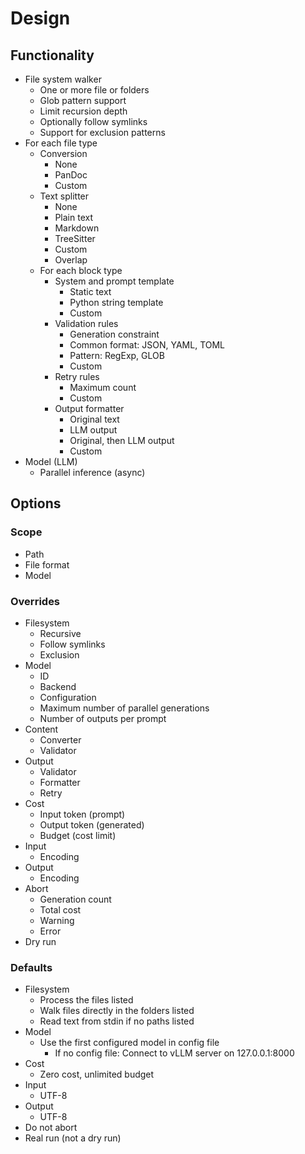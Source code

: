 # Design

## Functionality

- File system walker
  - One or more file or folders
  - Glob pattern support
  - Limit recursion depth
  - Optionally follow symlinks
  - Support for exclusion patterns
- For each file type
  - Conversion
    - None
    - PanDoc
    - Custom
  - Text splitter
    - None 
    - Plain text
    - Markdown
    - TreeSitter
    - Custom
    - Overlap
  - For each block type
    - System and prompt template
      - Static text
      - Python string template
      - Custom
    - Validation rules
      - Generation constraint
      - Common format: JSON, YAML, TOML
      - Pattern: RegExp, GLOB
      - Custom
    - Retry rules
      - Maximum count
      - Custom
    - Output formatter
      - Original text
      - LLM output
      - Original, then LLM output
      - Custom
- Model (LLM)
  - Parallel inference (async)

## Options

### Scope

- Path
- File format
- Model

### Overrides

- Filesystem
  - Recursive
  - Follow symlinks
  - Exclusion
- Model
  - ID
  - Backend
  - Configuration
  - Maximum number of parallel generations
  - Number of outputs per prompt
- Content
  - Converter
  - Validator
- Output
  - Validator
  - Formatter 
  - Retry
- Cost
  - Input token (prompt)
  - Output token (generated)
  - Budget (cost limit)
- Input
  - Encoding
- Output
  - Encoding
- Abort
  - Generation count
  - Total cost
  - Warning
  - Error
- Dry run

### Defaults

- Filesystem
  - Process the files listed
  - Walk files directly in the folders listed 
  - Read text from stdin if no paths listed
- Model
  - Use the first configured model in config file
    - If no config file: Connect to vLLM server on 127.0.0.1:8000
- Cost
  - Zero cost, unlimited budget
- Input
  - UTF-8
- Output
    - UTF-8
- Do not abort
- Real run (not a dry run)
